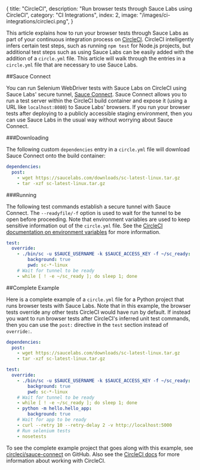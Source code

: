 {
  title: "CircleCI",
  description: "Run browser tests through Sauce Labs using CircleCI",
  category: "CI Integrations",
  index: 2,
  image: "/images/ci-integrations/circleci.png",
}

This article explains how to run your browser tests through Sauce Labs as part of your continuous
integration process on [CircleCI](https://circleci.com). CircleCI intelligently infers certain
test steps, such as running `npm test` for Node.js projects, but additional test steps such
as using Sauce Labs can be easily added with the addition of a `circle.yml` file. This article
will walk through the entries in a `circle.yml` file that are necessary to use Sauce Labs.

##Sauce Connect

You can run Selenium WebDriver tests with Sauce Labs on CircleCI using Sauce Labs' secure tunnel,
[Sauce Connect](https://docs.saucelabs.com/reference/sauce-connect/). Sauce Connect allows you
to run a test server within the CircleCI build container and expose it (using a URL like `localhost:8080`)
to Sauce Labs' browsers. If you run your browser tests after deploying to a publicly accessible
staging environment, then you can use Sauce Labs in the usual way without worrying about Sauce Connect.

###Downloading

The following custom `dependencies` entry in a `circle.yml` file will download Sauce Connect
onto the build container:

```yaml
dependencies:
  post:
    - wget https://saucelabs.com/downloads/sc-latest-linux.tar.gz
    - tar -xzf sc-latest-linux.tar.gz
```

###Running

The following test commands establish a secure tunnel with Sauce Connect. The `--readyfile/-f` option is
used to wait for the tunnel to be open before proceeding. Note that environment variables are used to
keep sensitive information out of the `circle.yml` file. See the [CircleCI documentation on environment
variables](https://circleci.com/docs/environment-variables) for more information.

```yaml
test:
  override:
    - ./bin/sc -u $SAUCE_USERNAME -k $SAUCE_ACCESS_KEY -f ~/sc_ready:
        background: true
        pwd: sc-*-linux
    # Wait for tunnel to be ready
    - while [ ! -e ~/sc_ready ]; do sleep 1; done
```

##Complete Example

Here is a complete example of a `circle.yml` file for a Python project that runs browser tests with
Sauce Labs. Note that in this example, the browser tests override any other tests CircleCI would
have run by default. If instead you want to run browser tests after CircleCI's inferred unit test
commands, then you can use the `post:` directive in the `test` section instead of `override:`.

```yaml
dependencies:
  post:
    - wget https://saucelabs.com/downloads/sc-latest-linux.tar.gz
    - tar -xzf sc-latest-linux.tar.gz

test:
  override:
    - ./bin/sc -u $SAUCE_USERNAME -k $SAUCE_ACCESS_KEY -f ~/sc_ready:
        background: true
        pwd: sc-*-linux
    # Wait for tunnel to be ready
    - while [ ! -e ~/sc_ready ]; do sleep 1; done
    - python -m hello.hello_app:
        background: true
    # Wait for app to be ready
    - curl --retry 10 --retry-delay 2 -v http://localhost:5000
    # Run selenium tests
    - nosetests
```

To see the complete example project that goes along with this example, see
[circleci/sauce-connect](https://github.com/circleci/sauce-connect) on GitHub. Also
see the [CircleCI docs](https://circleci.com/docs) for more information about working
with CircleCI.